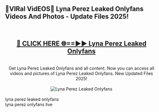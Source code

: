 <h2>🔴VIRal VidEOS🔴 Lyna Perez Leaked Onlyfans Videos And Photos - Update Files 2025!</h2>
<br>
<div align="center">
<h2><a href="https://virallinks.top/odZfE0" rel="nofollow">🔴 CLICK HERE 🌐==►► Lyna Perez Leaked Onlyfans</a></h2>
<br>
Get Lyna Perez Leaked Onlyfans and all content. Now you can access all videos and pictures of Lyna Perez Leaked Onlyfans. New Updated Files 2025!
<br>
<br>
<a href="https://virallinks.top/odZfE0" rel="nofollow" data-target="animated-image.originalLink"><img src="https://i.imgur.com/dJHk4Zq.gif)" alt="Lyna Perez Leaked Onlyfans" style="max-width: 100%; display: inline-block;" data-target="animated-image.originalImage"></a>
</div>
<br>
lyna perez leaked onlyfans<br>
lyna perez onlyfans live